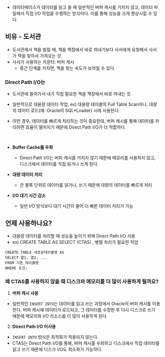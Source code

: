 <ul>
<li>데이터베이스가 데이터를 읽고 쓸 때 일반적인 버퍼 캐시를 거치지 않고, 데이터 파일에서 직접 I/O 작업을 수행하는 방식이다. 이를 통해 성능을 크게 향상시킬 수 있다.</li>
</ul>
<h2 id="비유---도서관">비유 - 도서관</h2>
<ul>
<li>도서관에서 책을 빌릴 때, 책을 책장에서 바로 꺼내기보다 사서에게 요청해서 사서가 책을 찾아서 가져오는 것</li>
<li>사서가 사용하는 카운터: 버퍼 캐시<ul>
<li>중간 단계를 거치면, 책을 찾는 속도가 늦어질 수 있다.</li>
</ul>
</li>
</ul>
<h3 id="direct-path-io는">Direct Path I/O는</h3>
<ul>
<li><p>도서관에 들어가서 내가 직접 필요한 책을 책장에서 바로 꺼내는 것. </p>
</li>
<li><p>일반적으로 대용량 데이터 작업, ex) 대용량 테이블의 Full Table Scan이나, 대량의 데이터 로드(예: Oracle의 SQL*Loader) 시에 사용된다.</p>
</li>
<li><p>이런 경우, 데이터를 빠르게 처리하는 것이 중요한데, 버퍼 캐시를 통해 데이터를 처리하면 효율이 떨어지기 때문에 Direct Path I/O가 더 적합하다.</p>
<br />
</li>
<li><p><strong>Buffer Cache를 우회</strong></p>
<ul>
<li>Direct Path I/O는 버퍼 캐시를 거치지 않기 때문에 메모리를 사용하지 않고, 디스크에서 데이터를 직접 읽거나 쓰게 된다.</li>
</ul>
</li>
<li><p><strong>대량 데이터 처리</strong></p>
<ul>
<li>큰 블록 단위로 데이터를 읽거나, 쓰기 때문에 대량의 데이터를 빠르게 처리</li>
</ul>
</li>
<li><p><strong>I/O 대기 시간 감소</strong></p>
<ul>
<li>일반 I/O 방식보다 대기 시간이 줄어 더 빠른 데이터 처리가 가능</li>
</ul>
</li>
</ul>
<h2 id="언제-사용하나요">언제 사용하나요?</h2>
<ul>
<li>대용량 데이터를 처리할 때 성능을 높이기 위해 Direct Path I/O 사용</li>
<li>ex) CREATE TABLE AS SELECT (CTAS) , 병렬 처리가 필요한 작업</li>
</ul>
<pre><code class="language-sql">CREATE TABLE 새로운테이블명 AS
SELECT 열1, 열2, ...
FROM 기존_테이블명 
WHERE 조건;</code></pre>
<h3 id="왜-ctas를-사용하지-않을-때-디스크와-메모리를-더-많이-사용하게-될까요">왜 CTAS를 사용하지 않을 때 디스크와 메모리를 더 많이 사용하게 될까요?</h3>
<ol>
<li><strong>버퍼 캐시 사용</strong> </li>
</ol>
<ul>
<li>일반적인 <code>INSERT INTO</code>는 데이터를 읽고 쓰는 과정에서 Oracle의 버퍼 캐시를 이용한다. 
버퍼 캐시에 데이터가 로드되고, 그 데이터를 수정한 후 다시 디스크로 쓰기 때문에 메모리와 I/O 리소스를 더 많이 사용하게 된다.</li>
</ul>
<ol start="2">
<li><strong>Direct Path I/O 미사용</strong></li>
</ol>
<ul>
<li><code>INSERT INTO</code> 방식은 최적화가 적용되지 않는다.</li>
<li>CTAS는 Direct Path I/O를 통해, 버퍼 캐시를 우회하고 디스크에서 직접 데이터를 읽고 쓰기 때문에 디스크 I/O도 최소화가 가능하다. </li>
</ul>
